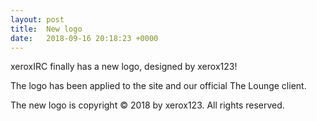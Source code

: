 ```yaml
---
layout: post
title:  New logo
date:   2018-09-16 20:18:23 +0000
---
```


xeroxIRC finally has a new logo, designed by xerox123!

The logo has been applied to the site and our official The Lounge client.

The new logo is copyright © 2018 by xerox123. All rights reserved.
